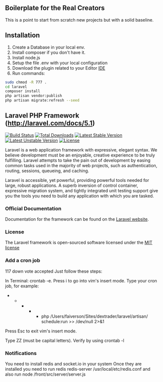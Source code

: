 ## Boilerplate for the Real Creators
This is a point to start from scratch new projects but with a solid baseline.

## Installation
1. Create a Database in your local env.
2. Install composer if you don't have it.
3. Install node.js
4. Setup the file .env with your local configuration
5. Download the plugin related to your Editor [IDE](http://editorconfig.org/#download)
5. Run commands:
```sh
sudo chmod -R 777 .
cd laravel
composer install
php artisan vendor:publish
php artisan migrate:refresh --seed
```
## Laravel PHP Framework (http://laravel.com/docs/5.1)
[![Build Status](https://travis-ci.org/laravel/framework.svg)](https://travis-ci.org/laravel/framework)
[![Total Downloads](https://poser.pugx.org/laravel/framework/d/total.svg)](https://packagist.org/packages/laravel/framework)
[![Latest Stable Version](https://poser.pugx.org/laravel/framework/v/stable.svg)](https://packagist.org/packages/laravel/framework)
[![Latest Unstable Version](https://poser.pugx.org/laravel/framework/v/unstable.svg)](https://packagist.org/packages/laravel/framework)
[![License](https://poser.pugx.org/laravel/framework/license.svg)](https://packagist.org/packages/laravel/framework)

Laravel is a web application framework with expressive, elegant syntax. We believe development must be an enjoyable, creative experience to be truly fulfilling. Laravel attempts to take the pain out of development by easing common tasks used in the majority of web projects, such as authentication, routing, sessions, queueing, and caching.

Laravel is accessible, yet powerful, providing powerful tools needed for large, robust applications. A superb inversion of control container, expressive migration system, and tightly integrated unit testing support give you the tools you need to build any application with which you are tasked.

### Official Documentation

Documentation for the framework can be found on the [Laravel website](http://laravel.com/docs).


### License
The Laravel framework is open-sourced software licensed under the [MIT license](http://opensource.org/licenses/MIT)

### Add a cron job

117
down vote
accepted
Just follow these steps:

In Terminal: crontab -e.
Press i to go into vim's insert mode.
Type your cron job, for example:

* * * * * php /Users/faiverson/Sites/dextrader/laravel/artisan/ schedule:run >> /dev/null 2>&1

Press Esc to exit vim's insert mode.

Type ZZ (must be capital letters).
Verify by using crontab -l

### Notifications
You need to install redis and socket.io in your system
Once they are installed you need to run redis
redis-server /usr/local/etc/redis.conf
and also run node /front/src/server/server.js

